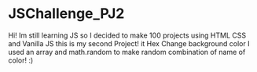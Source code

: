 # JSChallenge_PJ2
Hi! Im still learning JS so I decided to make 100 projects using HTML CSS and Vanilla JS this is my second Project! it Hex Change background color I used an array and math.random to make random combination of name of color! :)
